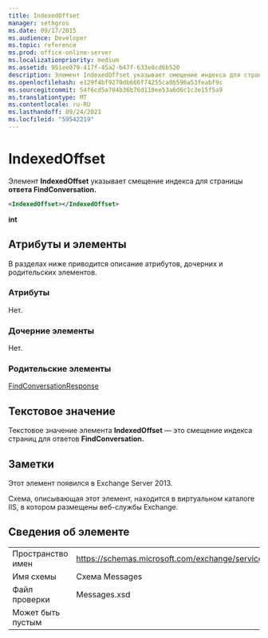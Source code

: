 ```yaml
---
title: IndexedOffset
manager: sethgros
ms.date: 09/17/2015
ms.audience: Developer
ms.topic: reference
ms.prod: office-online-server
ms.localizationpriority: medium
ms.assetid: 951ee079-417f-45a2-b47f-633e8cd6b520
description: Элемент IndexedOffset указывает смещение индекса для страницы ответа FindConversation.
ms.openlocfilehash: e129f4bf9270db666f74255ca0b596a53feabf9c
ms.sourcegitcommit: 54f6cd5a704b36b76d110ee53a6d6c1c3e15f5a9
ms.translationtype: MT
ms.contentlocale: ru-RU
ms.lasthandoff: 09/24/2021
ms.locfileid: "59542219"
---
```

# <a name="indexedoffset"></a>IndexedOffset

Элемент **IndexedOffset** указывает смещение индекса для страницы **ответа FindConversation.** 
  
```XML
<IndexedOffset></IndexedOffset>
```

 **int**
## <a name="attributes-and-elements"></a>Атрибуты и элементы

В разделах ниже приводится описание атрибутов, дочерних и родительских элементов.
  
### <a name="attributes"></a>Атрибуты

Нет.
  
### <a name="child-elements"></a>Дочерние элементы

Нет.
  
### <a name="parent-elements"></a>Родительские элементы

[FindConversationResponse](findconversationresponse.md)
  
## <a name="text-value"></a>Текстовое значение

Текстовое значение элемента **IndexedOffset** — это смещение индекса страниц для ответов **FindConversation.** 
  
## <a name="remarks"></a>Заметки

Этот элемент появился в Exchange Server 2013.
  
Схема, описывающая этот элемент, находится в виртуальном каталоге IIS, в котором размещены веб-службы Exchange.
  
## <a name="element-information"></a>Сведения об элементе

|||
|:-----|:-----|
|Пространство имен  <br/> |https://schemas.microsoft.com/exchange/services/2006/messages  <br/> |
|Имя схемы  <br/> |Схема Messages  <br/> |
|Файл проверки  <br/> |Messages.xsd  <br/> |
|Может быть пустым  <br/> ||
   

